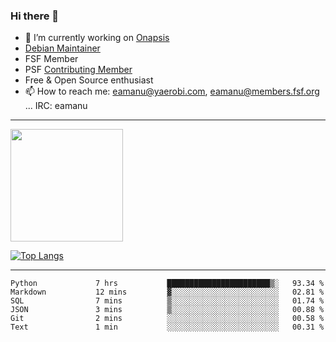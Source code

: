### Hi there 👋


- 🔭 I’m currently working on [Onapsis](http://onapsis.com)
- [Debian Maintainer](https://qa.debian.org/developer.php?login=eamanu%40yaerobi.com)
- FSF Member
- PSF [Contributing Member](https://www.python.org/psf/membership/#what-membership-classes-are-there)
- Free & Open Source enthusiast 
- 📫 How to reach me: eamanu@yaerobi.com, eamanu@members.fsf.org ... IRC: eamanu

---

<img height="180em" src="https://github-readme-stats.vercel.app/api?theme=dark&username=eamanu&show_icons=true&hide_border=true&&count_private=true&include_all_commits=true" />

[![Top Langs](https://github-readme-stats.vercel.app/api/top-langs/?theme=dark&username=eamanu&layout=compact)](https://github.com/anuraghazra/github-readme-stats)

---

<!--START_SECTION:waka-->

```text
Python             7 hrs           ███████████████████████▒░   93.34 %
Markdown           12 mins         ▓░░░░░░░░░░░░░░░░░░░░░░░░   02.81 %
SQL                7 mins          ▒░░░░░░░░░░░░░░░░░░░░░░░░   01.74 %
JSON               3 mins          ▒░░░░░░░░░░░░░░░░░░░░░░░░   00.88 %
Git                2 mins          ░░░░░░░░░░░░░░░░░░░░░░░░░   00.58 %
Text               1 min           ░░░░░░░░░░░░░░░░░░░░░░░░░   00.31 %
```

<!--END_SECTION:waka-->
